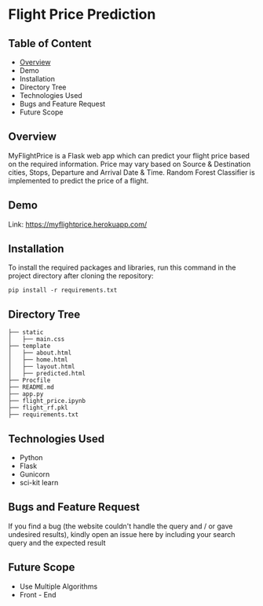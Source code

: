 # Flight Price Prediction
## Table of Content
* [Overview](#Overview)
* Demo
* Installation
* Directory Tree
* Technologies Used
* Bugs and Feature Request
* Future Scope

## Overview
MyFlightPrice is a Flask web app which can predict your flight price based on the required information. Price may vary based on Source & Destination cities, Stops, Departure and Arrival Date & Time. Random Forest Classifier is implemented to predict the price of a flight.

## Demo
Link: https://myflightprice.herokuapp.com/

## Installation
To install the required packages and libraries, run this command in the project directory after cloning the repository:

```pip install -r requirements.txt```

## Directory Tree
```
├── static 
│   ├── main.css
├── template
│   ├── about.html
│   ├── home.html
│   ├── layout.html
│   ├── predicted.html
├── Procfile
├── README.md
├── app.py
├── flight_price.ipynb
├── flight_rf.pkl
├── requirements.txt
```

## Technologies Used
* Python
* Flask
* Gunicorn
* sci-kit learn

## Bugs and Feature Request
If you find a bug (the website couldn't handle the query and / or gave undesired results), kindly open an issue here by including your search query and the expected result

## Future Scope
* Use Multiple Algorithms
* Front - End
